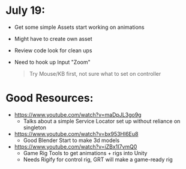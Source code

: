 # July 19:
- Get some simple Assets start working on animations
- Might have to create own asset

- Review code look for clean ups

- Need to hook up Input "Zoom"
    > Try Mouse/KB first, not sure what to set on controller

# Good Resources:
- https://www.youtube.com/watch?v=maDpJL3go9g
    - Talks about a simple Service Locator set up without reliance on singleton
- https://www.youtube.com/watch?v=bx953Hl6Eu8
    - Good Blender Start to make 3d models
- https://www.youtube.com/watch?v=iZBx1I7vmQ0
    - Game Rig Tools to get animations + rigs into Unity
    - Needs Rigify for control rig, GRT will make a game-ready rig

